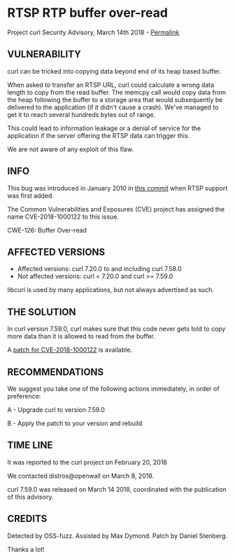 RTSP RTP buffer over-read
=========================

Project curl Security Advisory, March 14th 2018 -
[Permalink](https://curl.haxx.se/docs/adv_2018-b047.html)

VULNERABILITY
-------------

curl can be tricked into copying data beyond end of its heap based buffer.

When asked to transfer an RTSP URL, curl could calculate a wrong data length
to copy from the read buffer. The memcpy call would copy data from the heap
following the buffer to a storage area that would subsequently be delivered to
the application (if it didn't cause a crash). We've managed to get it to reach
several hundreds bytes out of range.

This could lead to information leakage or a denial of service for the
application if the server offering the RTSP data can trigger this.

We are not aware of any exploit of this flaw.

INFO
----

This bug was introduced in January 2010 in [this
commit](https://github.com/curl/curl/commit/bc4582b68a673d3) when RTSP support
was first added.

The Common Vulnerabilities and Exposures (CVE) project has assigned the name
CVE-2018-1000122 to this issue.

CWE-126: Buffer Over-read

AFFECTED VERSIONS
-----------------

- Affected versions: curl 7.20.0 to and including curl 7.58.0
- Not affected versions: curl < 7.20.0 and curl >= 7.59.0

libcurl is used by many applications, but not always advertised as such.

THE SOLUTION
------------

In curl version 7.59.0, curl makes sure that this code never gets told to copy
more data than it is allowed to read from the buffer.

A [patch for CVE-2018-1000122](https://curl.haxx.se/CVE-2018-1000122.patch) is available.

RECOMMENDATIONS
---------------

We suggest you take one of the following actions immediately, in order of
preference:

 A - Upgrade curl to version 7.59.0

 B - Apply the patch to your version and rebuild

TIME LINE
---------

It was reported to the curl project on February 20, 2018

We contacted distros@openwall on March 8, 2018.

curl 7.59.0 was released on March 14 2018, coordinated with the publication of
this advisory.

CREDITS
-------

Detected by OSS-fuzz. Assisted by Max Dymond. Patch by Daniel Stenberg.

Thanks a lot!
